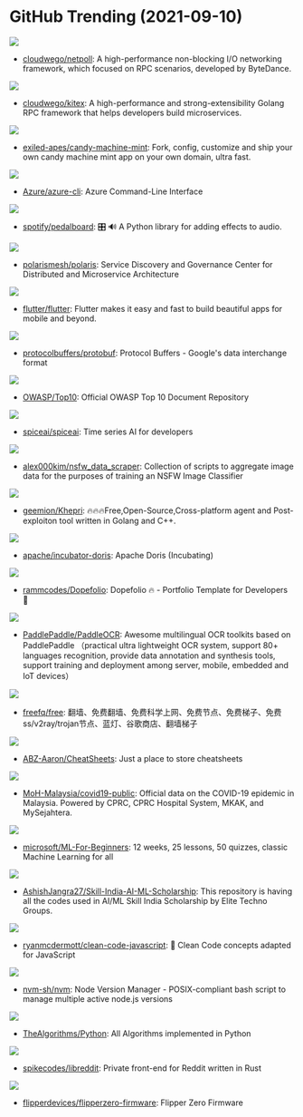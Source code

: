 # GitHub Trending (2021-09-10)

![](https://img.shields.io/badge/Go-New%2056-green?style=flat-square&logo=appveyor)
- [cloudwego/netpoll](https://github.com/cloudwego/netpoll): A high-performance non-blocking I/O networking framework, which focused on RPC scenarios, developed by ByteDance.

![](https://img.shields.io/badge/Go-New%20303-green?style=flat-square&logo=appveyor)
- [cloudwego/kitex](https://github.com/cloudwego/kitex): A high-performance and strong-extensibility Golang RPC framework that helps developers build microservices.

![](https://img.shields.io/badge/TypeScript-New%2043-green?style=flat-square&logo=appveyor)
- [exiled-apes/candy-machine-mint](https://github.com/exiled-apes/candy-machine-mint): Fork, config, customize and ship your own candy machine mint app on your own domain, ultra fast.

![](https://img.shields.io/badge/Python-New%203-green?style=flat-square&logo=appveyor)
- [Azure/azure-cli](https://github.com/Azure/azure-cli): Azure Command-Line Interface

![](https://img.shields.io/badge/C%2B%2B-New%20275-green?style=flat-square&logo=appveyor)
- [spotify/pedalboard](https://github.com/spotify/pedalboard): 🎛 🔊 A Python library for adding effects to audio.

![](https://img.shields.io/badge/Go-New%2048-green?style=flat-square&logo=appveyor)
- [polarismesh/polaris](https://github.com/polarismesh/polaris): Service Discovery and Governance Center for Distributed and Microservice Architecture

![](https://img.shields.io/badge/Dart-New%20161-green?style=flat-square&logo=appveyor)
- [flutter/flutter](https://github.com/flutter/flutter): Flutter makes it easy and fast to build beautiful apps for mobile and beyond.

![](https://img.shields.io/badge/C%2B%2B-New%2026-green?style=flat-square&logo=appveyor)
- [protocolbuffers/protobuf](https://github.com/protocolbuffers/protobuf): Protocol Buffers - Google's data interchange format

![](https://img.shields.io/badge/HTML-New%2067-green?style=flat-square&logo=appveyor)
- [OWASP/Top10](https://github.com/OWASP/Top10): Official OWASP Top 10 Document Repository

![](https://img.shields.io/badge/Go-New%20108-green?style=flat-square&logo=appveyor)
- [spiceai/spiceai](https://github.com/spiceai/spiceai): Time series AI for developers

![](https://img.shields.io/badge/Shell-New%2010-green?style=flat-square&logo=appveyor)
- [alex000kim/nsfw_data_scraper](https://github.com/alex000kim/nsfw_data_scraper): Collection of scripts to aggregate image data for the purposes of training an NSFW Image Classifier

![](https://img.shields.io/badge/C%2B%2B-New%20213-green?style=flat-square&logo=appveyor)
- [geemion/Khepri](https://github.com/geemion/Khepri): 🔥🔥🔥Free,Open-Source,Cross-platform agent and Post-exploiton tool written in Golang and C++.

![](https://img.shields.io/badge/Java-New%2049-green?style=flat-square&logo=appveyor)
- [apache/incubator-doris](https://github.com/apache/incubator-doris): Apache Doris (Incubating)

![](https://img.shields.io/badge/HTML-New%20195-green?style=flat-square&logo=appveyor)
- [rammcodes/Dopefolio](https://github.com/rammcodes/Dopefolio): Dopefolio 🔥 - Portfolio Template for Developers 🚀

![](https://img.shields.io/badge/Python-New%20270-green?style=flat-square&logo=appveyor)
- [PaddlePaddle/PaddleOCR](https://github.com/PaddlePaddle/PaddleOCR): Awesome multilingual OCR toolkits based on PaddlePaddle （practical ultra lightweight OCR system, support 80+ languages recognition, provide data annotation and synthesis tools, support training and deployment among server, mobile, embedded and IoT devices）

![](https://img.shields.io/badge/none-New%20141-green?style=flat-square&logo=appveyor)
- [freefq/free](https://github.com/freefq/free): 翻墙、免费翻墙、免费科学上网、免费节点、免费梯子、免费ss/v2ray/trojan节点、蓝灯、谷歌商店、翻墙梯子

![](https://img.shields.io/badge/none-New%2032-green?style=flat-square&logo=appveyor)
- [ABZ-Aaron/CheatSheets](https://github.com/ABZ-Aaron/CheatSheets): Just a place to store cheatsheets

![](https://img.shields.io/badge/none-New%2027-green?style=flat-square&logo=appveyor)
- [MoH-Malaysia/covid19-public](https://github.com/MoH-Malaysia/covid19-public): Official data on the COVID-19 epidemic in Malaysia. Powered by CPRC, CPRC Hospital System, MKAK, and MySejahtera.

![](https://img.shields.io/badge/Jupyter%20Notebook-New%2046-green?style=flat-square&logo=appveyor)
- [microsoft/ML-For-Beginners](https://github.com/microsoft/ML-For-Beginners): 12 weeks, 25 lessons, 50 quizzes, classic Machine Learning for all

![](https://img.shields.io/badge/Jupyter%20Notebook-New%2020-green?style=flat-square&logo=appveyor)
- [AshishJangra27/Skill-India-AI-ML-Scholarship](https://github.com/AshishJangra27/Skill-India-AI-ML-Scholarship): This repository is having all the codes used in AI/ML Skill India Scholarship by Elite Techno Groups.

![](https://img.shields.io/badge/JavaScript-New%2072-green?style=flat-square&logo=appveyor)
- [ryanmcdermott/clean-code-javascript](https://github.com/ryanmcdermott/clean-code-javascript): 🛁 Clean Code concepts adapted for JavaScript

![](https://img.shields.io/badge/Shell-New%2066-green?style=flat-square&logo=appveyor)
- [nvm-sh/nvm](https://github.com/nvm-sh/nvm): Node Version Manager - POSIX-compliant bash script to manage multiple active node.js versions

![](https://img.shields.io/badge/Python-New%20302-green?style=flat-square&logo=appveyor)
- [TheAlgorithms/Python](https://github.com/TheAlgorithms/Python): All Algorithms implemented in Python

![](https://img.shields.io/badge/Rust-New%2047-green?style=flat-square&logo=appveyor)
- [spikecodes/libreddit](https://github.com/spikecodes/libreddit): Private front-end for Reddit written in Rust

![](https://img.shields.io/badge/C-New%2039-green?style=flat-square&logo=appveyor)
- [flipperdevices/flipperzero-firmware](https://github.com/flipperdevices/flipperzero-firmware): Flipper Zero Firmware

